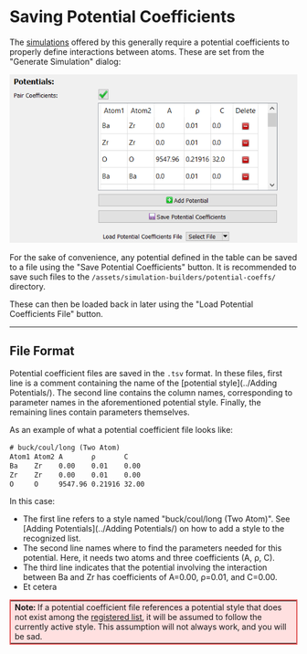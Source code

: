 # Saving Potential Coefficients

The [simulations](../../Simulations/) offered by this generally 
require a potential coefficients to properly define interactions 
between atoms. These are set from the "Generate Simulation" dialog:

![Image of dialog](dialog.png)

For the sake of convenience, any potential defined in the table can 
be saved to a file using the "Save Potential Coefficients" button. 
It is recommended to save such files to the 
`/assets/simulation-builders/potential-coeffs/` directory.

These can then be loaded back in later using the "Load Potential 
Coefficients File" button.

---

## File Format

Potential coefficient files are saved in the `.tsv` format. In these 
files, first line is a comment containing the name of the 
[potential style](../Adding Potentials/). The second line contains 
the column names, corresponding to parameter names in the 
aforementioned potential style. Finally, the remaining lines 
contain parameters themselves.

As an example of what a potential coefficient file looks like:

```plaintext
# buck/coul/long (Two Atom)
Atom1 Atom2 A       ρ       C
Ba	  Zr    0.00    0.01    0.00
Zr	  Zr    0.00    0.01    0.00
O	  O     9547.96 0.21916 32.00
```

In this case:

* The first line refers to a style named "buck/coul/long (Two Atom)". 
  See [Adding Potentials](../Adding Potentials/) on how to add a 
  style to the recognized list.
* The second line names where to find the parameters needed for 
  this potential. Here, it needs two atoms and three coefficients 
  (A, ρ, C).
* The third line indicates that the potential involving the 
  interaction between Ba and Zr has coefficients of 
  A=0.00, ρ=0.01, and C=0.00.
* Et cetera

<table align=center width=75% style="border: 2px solid #E05757; background-color: #FFE0E0;">
	<tr>
		<td>
			<span style="font-weight: bold;">Note:</span> If a potential coefficient file references a potential style that
			does not exist among the <a href="../Adding Potentials/#style-builder">registered list</a>, it will be assumed to follow 
			the currently active style.  This assumption will not always work, and 
			you will be sad.
		</td>
	</tr>
</table>


